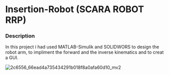 # Insertion-Robot (SCARA ROBOT RRP)

### Description
In this project i had used MATLAB-Simulik and SOLIDWORS to design the robot arm, to impliment the forward and the inverse kinematics and to creat a GUI.

![2c6556_66ead4a735434291b018f8a0afa60d10_mv2](https://user-images.githubusercontent.com/39106620/66838649-f05a7300-ef5c-11e9-8f33-b9921626f2e2.jpg)

